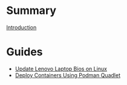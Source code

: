 # Summary

[Introduction](introduction.md)

# Guides

- [Update Lenovo Laptop Bios on Linux](guides/update_lenovo_bios_on_linux.md)
- [Deploy Containers Using Podman Quadlet](guides/deploy_containers_using_podman_quadlet.md)